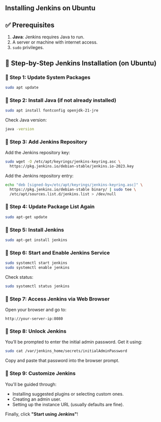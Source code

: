 ## Installing Jenkins on Ubuntu

## ✅ Prerequisites

1. **Java**: Jenkins requires Java to run.
2. A server or machine with internet access.
3. `sudo` privileges.

## 🚀 Step-by-Step Jenkins Installation (on Ubuntu)

### 🔹 Step 1: Update System Packages
```bash
sudo apt update
```

### 🔹 Step 2: Install Java (if not already installed)
```bash
sudo apt install fontconfig openjdk-21-jre
```
Check Java version:
```bash
java -version
```

### 🔹 Step 3: Add Jenkins Repository

Add the Jenkins repository key:
```bash
sudo wget -O /etc/apt/keyrings/jenkins-keyring.asc \
  https://pkg.jenkins.io/debian-stable/jenkins.io-2023.key
```

Add the Jenkins repository entry:
```bash
echo "deb [signed-by=/etc/apt/keyrings/jenkins-keyring.asc]" \
  https://pkg.jenkins.io/debian-stable binary/ | sudo tee \
  /etc/apt/sources.list.d/jenkins.list > /dev/null
```

### 🔹 Step 4: Update Package List Again
```bash
sudo apt-get update
```

### 🔹 Step 5: Install Jenkins
```bash
sudo apt-get install jenkins
```

### 🔹 Step 6: Start and Enable Jenkins Service
```bash
sudo systemctl start jenkins
sudo systemctl enable jenkins
```

Check status:
```bash
sudo systemctl status jenkins
```
### 🔹 Step 7: Access Jenkins via Web Browser

Open your browser and go to:
```
http://your-server-ip:8080
```

### 🔹 Step 8: Unlock Jenkins

You’ll be prompted to enter the initial admin password. Get it using:
```bash
sudo cat /var/jenkins_home/secrets/initialAdminPassword
```

Copy and paste that password into the browser prompt.

### 🔹 Step 9: Customize Jenkins

You'll be guided through:

- Installing suggested plugins or selecting custom ones.
- Creating an admin user.
- Setting up the instance URL (usually defaults are fine).

Finally, click **"Start using Jenkins"**!